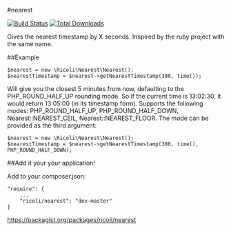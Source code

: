 #nearest

[![Build Status](https://travis-ci.org/ricoli/nearest.png)](https://travis-ci.org/ricoli/nearest) [![Total Downloads](https://poser.pugx.org/ricoli/nearest/downloads.png)](https://packagist.org/packages/ricoli/nearest)

Gives the nearest timestamp by X seconds.
Inspired by the ruby project with the same name.

##Example

    $nearest = new \Ricoli\Nearest\Nearest();
    $nearestTimestamp = $nearest->getNearestTimestamp(300, time());

Will give you the closest 5 minutes from now, defaulting to the PHP_ROUND_HALF_UP rounding mode.
So if the current time is 13:02:30, it would return 13:05:00 (in its timestamp form).
Supports the following modes: PHP_ROUND_HALF_UP, PHP_ROUND_HALF_DOWN, Nearest::NEAREST_CEIL, Nearest::NEAREST_FLOOR.
The mode can be provided as the third argument:

    $nearest = new \Ricoli\Nearest\Nearest();
    $nearestTimestamp = $nearest->getNearestTimestamp(300, time(), PHP_ROUND_HALF_DOWN);

##Add it your your application!

Add to your composer.json:

    "require": {
        ...
        "ricoli/nearest": "dev-master"
    }

https://packagist.org/packages/ricoli/nearest
